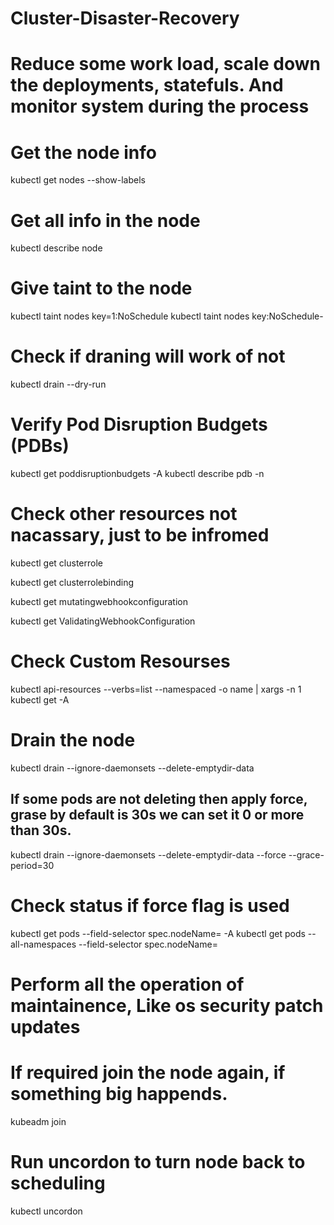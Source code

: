 # Cluster-Disaster-Recovery

# Reduce some work load, scale down the deployments, statefuls. And monitor system during the process

# Get the node info
kubectl get nodes --show-labels

# Get all info in the node
kubectl describe node <node-name>

# Give taint to the node
kubectl taint nodes <node-name> key=1:NoSchedule
kubectl taint nodes <node-name> key:NoSchedule-

# Check if draning will work of not 
kubectl drain <node-name> --dry-run

# Verify Pod Disruption Budgets (PDBs) 
kubectl get poddisruptionbudgets -A
kubectl describe pdb <pdb-name> -n <namespace>

# Check other resources not nacassary, just to be infromed
kubectl get clusterrole

kubectl get clusterrolebinding

kubectl get mutatingwebhookconfiguration

kubectl get ValidatingWebhookConfiguration

# Check Custom Resourses 
kubectl api-resources --verbs=list --namespaced -o name | xargs -n 1 kubectl get -A

# Drain the node 
kubectl drain <node-name> --ignore-daemonsets --delete-emptydir-data

## If some pods are not deleting then apply force, grase by default is 30s we can set it 0 or more than 30s.
kubectl drain <node-name> --ignore-daemonsets --delete-emptydir-data --force --grace-period=30

# Check status if force flag is used
kubectl get pods --field-selector spec.nodeName=<node-name> -A
kubectl get pods --all-namespaces --field-selector spec.nodeName=<node-name>

# Perform all the operation of maintainence, Like os security patch updates

# If required join the node again, if something big happends.
kubeadm join <cluster-info>

# Run uncordon to turn node back to scheduling
kubectl uncordon <node-name>
